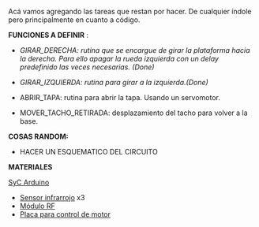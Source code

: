   
Acá vamos agregando las tareas que restan por hacer. De cualquier índole pero principalmente en cuanto a código.


**FUNCIONES A DEFINIR** :

- _GIRAR_DERECHA: rutina que se encargue de girar la plataforma hacia la derecha. Para ello apagar la rueda izquierda con un delay predefinido las veces necesarias. (Done)_

- _GIRAR_IZQUIERDA: rutina para girar a la izquierda.(Done)_

- ABRIR_TAPA: rutina para abrir la tapa. Usando un servomotor.

- MOVER_TACHO_RETIRADA: desplazamiento del tacho para volver a la base.

**COSAS RANDOM:**

- HACER UN ESQUEMATICO DEL CIRCUITO

**MATERIALES**

[SyC Arduino](http://www.sycelectronica.com.ar/arduinoyraspberry.php#SENSORES)
- [Sensor infrarrojo](http://www.sycelectronica.com.ar/articulo.php?codigo=AR-INFRA) x3
- [Módulo RF](http://www.sycelectronica.com.ar/articulo.php?codigo=AR-NRF24L01) 
- [Placa para control de motor](http://www.sycelectronica.com.ar/articulo.php?codigo=AR-L298SHIELD)


